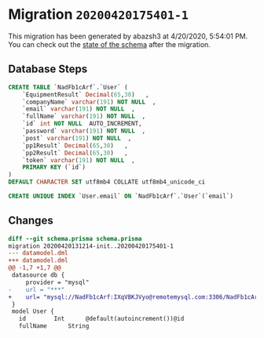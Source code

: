 # Migration `20200420175401-1`

This migration has been generated by abazsh3 at 4/20/2020, 5:54:01 PM.
You can check out the [state of the schema](./schema.prisma) after the migration.

## Database Steps

```sql
CREATE TABLE `NadFb1cArf`.`User` (
    `EquipmentResult` Decimal(65,30)   ,
    `companyName` varchar(191) NOT NULL  ,
    `email` varchar(191) NOT NULL  ,
    `fullName` varchar(191) NOT NULL  ,
    `id` int NOT NULL  AUTO_INCREMENT,
    `password` varchar(191) NOT NULL  ,
    `post` varchar(191) NOT NULL  ,
    `pp1Result` Decimal(65,30)   ,
    `pp2Result` Decimal(65,30)   ,
    `token` varchar(191) NOT NULL  ,
    PRIMARY KEY (`id`)
) 
DEFAULT CHARACTER SET utf8mb4 COLLATE utf8mb4_unicode_ci

CREATE UNIQUE INDEX `User.email` ON `NadFb1cArf`.`User`(`email`)
```

## Changes

```diff
diff --git schema.prisma schema.prisma
migration 20200420131214-init..20200420175401-1
--- datamodel.dml
+++ datamodel.dml
@@ -1,7 +1,7 @@
 datasource db {
     provider = "mysql"
-    url = "***"
+    url= "mysql://NadFb1cArf:IXqVBKJVyo@remotemysql.com:3306/NadFb1cArf"
 }
 model User {
   id        Int      @default(autoincrement())@id
   fullName      String
```


